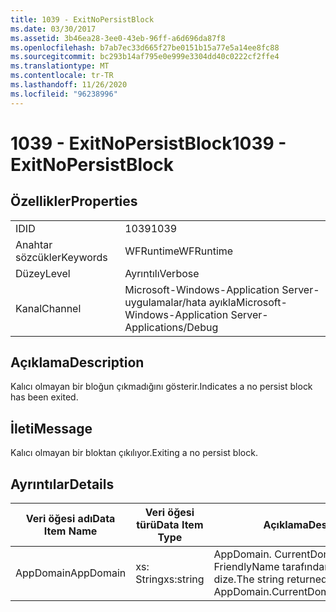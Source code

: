 ```yaml
---
title: 1039 - ExitNoPersistBlock
ms.date: 03/30/2017
ms.assetid: 3b46ea28-3ee0-43eb-96ff-a6d696da87f8
ms.openlocfilehash: b7ab7ec33d665f27be0151b15a77e5a14ee8fc88
ms.sourcegitcommit: bc293b14af795e0e999e3304dd40c0222cf2ffe4
ms.translationtype: MT
ms.contentlocale: tr-TR
ms.lasthandoff: 11/26/2020
ms.locfileid: "96238996"
---
```

# <a name="1039---exitnopersistblock"></a><span data-ttu-id="a197e-102">1039 - ExitNoPersistBlock</span><span class="sxs-lookup"><span data-stu-id="a197e-102">1039 - ExitNoPersistBlock</span></span>

## <a name="properties"></a><span data-ttu-id="a197e-103">Özellikler</span><span class="sxs-lookup"><span data-stu-id="a197e-103">Properties</span></span>  
  
|||  
|-|-|  
|<span data-ttu-id="a197e-104">ID</span><span class="sxs-lookup"><span data-stu-id="a197e-104">ID</span></span>|<span data-ttu-id="a197e-105">1039</span><span class="sxs-lookup"><span data-stu-id="a197e-105">1039</span></span>|  
|<span data-ttu-id="a197e-106">Anahtar sözcükler</span><span class="sxs-lookup"><span data-stu-id="a197e-106">Keywords</span></span>|<span data-ttu-id="a197e-107">WFRuntime</span><span class="sxs-lookup"><span data-stu-id="a197e-107">WFRuntime</span></span>|  
|<span data-ttu-id="a197e-108">Düzey</span><span class="sxs-lookup"><span data-stu-id="a197e-108">Level</span></span>|<span data-ttu-id="a197e-109">Ayrıntılı</span><span class="sxs-lookup"><span data-stu-id="a197e-109">Verbose</span></span>|  
|<span data-ttu-id="a197e-110">Kanal</span><span class="sxs-lookup"><span data-stu-id="a197e-110">Channel</span></span>|<span data-ttu-id="a197e-111">Microsoft-Windows-Application Server-uygulamalar/hata ayıkla</span><span class="sxs-lookup"><span data-stu-id="a197e-111">Microsoft-Windows-Application Server-Applications/Debug</span></span>|  
  
## <a name="description"></a><span data-ttu-id="a197e-112">Açıklama</span><span class="sxs-lookup"><span data-stu-id="a197e-112">Description</span></span>  

 <span data-ttu-id="a197e-113">Kalıcı olmayan bir bloğun çıkmadığını gösterir.</span><span class="sxs-lookup"><span data-stu-id="a197e-113">Indicates a no persist block has been exited.</span></span>  
  
## <a name="message"></a><span data-ttu-id="a197e-114">İleti</span><span class="sxs-lookup"><span data-stu-id="a197e-114">Message</span></span>  

 <span data-ttu-id="a197e-115">Kalıcı olmayan bir bloktan çıkılıyor.</span><span class="sxs-lookup"><span data-stu-id="a197e-115">Exiting a no persist block.</span></span>  
  
## <a name="details"></a><span data-ttu-id="a197e-116">Ayrıntılar</span><span class="sxs-lookup"><span data-stu-id="a197e-116">Details</span></span>  
  
|<span data-ttu-id="a197e-117">Veri öğesi adı</span><span class="sxs-lookup"><span data-stu-id="a197e-117">Data Item Name</span></span>|<span data-ttu-id="a197e-118">Veri öğesi türü</span><span class="sxs-lookup"><span data-stu-id="a197e-118">Data Item Type</span></span>|<span data-ttu-id="a197e-119">Açıklama</span><span class="sxs-lookup"><span data-stu-id="a197e-119">Description</span></span>|  
|--------------------|--------------------|-----------------|  
|<span data-ttu-id="a197e-120">AppDomain</span><span class="sxs-lookup"><span data-stu-id="a197e-120">AppDomain</span></span>|<span data-ttu-id="a197e-121">xs: String</span><span class="sxs-lookup"><span data-stu-id="a197e-121">xs:string</span></span>|<span data-ttu-id="a197e-122">AppDomain. CurrentDomain. FriendlyName tarafından döndürülen dize.</span><span class="sxs-lookup"><span data-stu-id="a197e-122">The string returned by AppDomain.CurrentDomain.FriendlyName.</span></span>|
